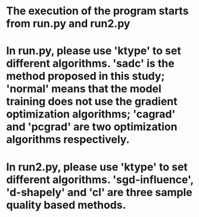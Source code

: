 # The execution of the program starts from run.py and run2.py
# In run.py, please use 'ktype' to set different algorithms. 'sadc' is the method proposed in this study; 'normal' means that the model training does not use the gradient optimization algorithms; 'cagrad' and 'pcgrad' are two optimization algorithms respectively.
# In run2.py, please use 'ktype' to set different algorithms. 'sgd-influence', 'd-shapely' and 'cl' are three sample quality based methods.
